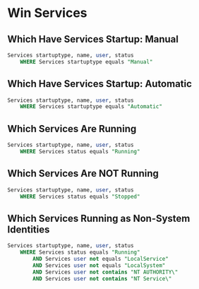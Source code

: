 # Win Services

## **Which Have Services Startup: Manual**

```sql
Services startuptype, name, user, status
    WHERE Services startuptype equals "Manual"
```

## **Which Have Services Startup: Automatic**

```sql
Services startuptype, name, user, status
    WHERE Services startuptype equals "Automatic"
```

## **Which Services Are Running**

```sql
Services startuptype, name, user, status
    WHERE Services status equals "Running"
```

## **Which Services Are NOT Running**

```sql
Services startuptype, name, user, status
    WHERE Services status equals "Stopped"
```

## **Which Services Running as Non-System Identities**

```sql
Services startuptype, name, user, status
    WHERE Services status equals "Running"
        AND Services user not equals "LocalService"
        AND Services user not equals "LocalSystem"
        AND Services user not contains "NT AUTHORITY\"
        AND Services user not contains "NT Service\"
```
